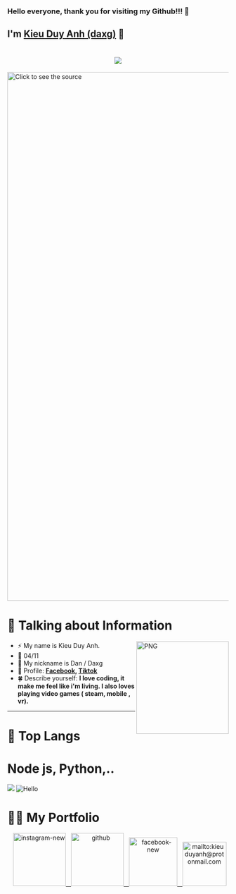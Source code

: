 ### Hello everyone, thank you for visiting my Github!!! 👋

## I'm [**Kieu Duy Anh (daxg)**](https://www.facebook.com/d4xgg) 👋
<h1 align="center">
    <img src="home/dangif.gif"/>
</h1>
<a href="#" target="_blank">
  <img src="home/ggstra.png" width="1200" alt="Click to see the source" />
</a>

# 📰 Talking about Information
<img align="right" width=210px alt="PNG" src="https://i.pinimg.com/originals/a0/10/21/a010215b786ada4176ae237b5b154310.gif" />

-   ⚡ My name is Kieu Duy Anh.
-   🌟 04/11
-   💬 My nickname is Dan / Daxg
-   🍁 Profile: **[Facebook](https://www.facebook.com/d4xgg), [Tiktok](https://tiktok.com/@k1euduy4nh)**
-   🍀 Describe yourself: **I love coding, it make me feel like i'm living. I also loves playing video games ( steam, mobile , vr).**
<hr>

# 📖 Top Langs
# Node js, Python,..
![](https://i.imgur.com/OjnuWzw.gif)
![Hello](home/hello.svg)
# 🤝🏻 My Portfolio
<p align="center">
&nbsp; <a href="https://www.instagram.com/yeungocnhi/" target="_blank" rel="noopener noreferrer"><img width="120" height="120" src="https://img.icons8.com/fluency/120/instagram-new.png" alt="instagram-new"/>
&nbsp; <a href="https://github.com/d4xg" target="_blank" rel="noopener noreferrer"><img width="120" height="120" src="https://img.icons8.com/3d-fluency/120/github.png" alt="github"/>
&nbsp; <a href="https://www.facebook.com/d4xgg" target="_blank" rel="noopener noreferrer"><img width="110" height="110" src="https://img.icons8.com/fluency/110/facebook-new.png" alt="facebook-new"/>
&nbsp; <a href="mailto:kieuduyanh@protonmail.com" target="_blank" rel="noopener noreferrer"><img width="100" height="100" src="https://img.icons8.com/color/100/protonmail-2.png" alt="mailto:kieuduyanh@protonmail.com"/>
</p>
<br>

